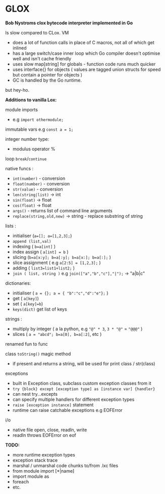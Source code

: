 # GLOX

**Bob Nystroms clox bytecode interpreter implemented in Go**

Is slow compared to CLox. VM 
- does a lot of function calls in place of C macros, not all of which get inlined
- has a large switch/case inner loop which Go compiler doesn't optimise well and isn't cache friendly 
- uses slow map[string] for globals - function code runs much quicker 
- uses interface{} for objects ( values are tagged union structs for speed but contain a pointer for objects ) 
- GC is handled by the Go runtime. 

but hey-ho. 

**Additions to vanilla Lox:**

module imports

- e.g `import othermodule;`

immutable vars e.g  `const a = 1;`

integer number type:

- modulus operator %  

loop `break`/`continue`

native funcs :  

- `int(number)`    - conversion
- `float(number)`   - conversion 
- `str(value)`     - conversion 
- `len(string|list)` -> int
- `sin(float)`    -> float
- `cos(float)`    -> float 
- `args()` - returns list of command line arguments  
- `replace(string,old,new)` -> string  - replace substring of string  

lists :

- initialiser (`a=[]; a=[1,2,3];`)
- `append (list,val)`  
- indexing ( `b=a[int]` )
- index assign ( `a[int] = b` )
- slicing (`b=a[x:y]; b=a[:y]; b=a[x:]; b=a[:];` )
- slice assignment ( e.g `a[2:5] = [1,2,3];` )
- adding ( `list3=list1+list2;` )
- `join ( list, string )`    e.g `join(["a","b","c"],"|");` -> "a|b|c"   

dictionaries:

- initialiser ( `a = {}; a = { "b":"c","d":"e"};` )
- get ( `a[key]`)
- set ( `a[key]=b`)
- `keys(dict)`   get list of keys 

strings :

- multiply by integer ( a la python, e.g  `"@" * 3`,  `3 * "@"` = `"@@@"` )
- slices   ( `a = "abcd"; b=a[0], b=a[:2]`, etc )

renamed fun to func

class `toString()` magic method

- if present and returns a string, will be used for print class / str(class)

exceptions

- built in Exception class, subclass custom exception classes from it
- `try {block} except [exception type] as [instance var] {handler}` 
- can nest try...excepts 
- can specify multiple handlers for different exception types
- `raise [exception instance]` statement 
- runtime can raise catchable exceptions e.g EOFError

i/o

- native file open, close, readln, write 
- readln throws EOFError on eof 

**TODO:**

- more runtime exception types 
- exception stack trace 
- marshal / unmarshal code chunks to/from .lxc files 
- from module import [*|name] 
- import module as <namespace> 
- foreach <iterator>
- etc.
 